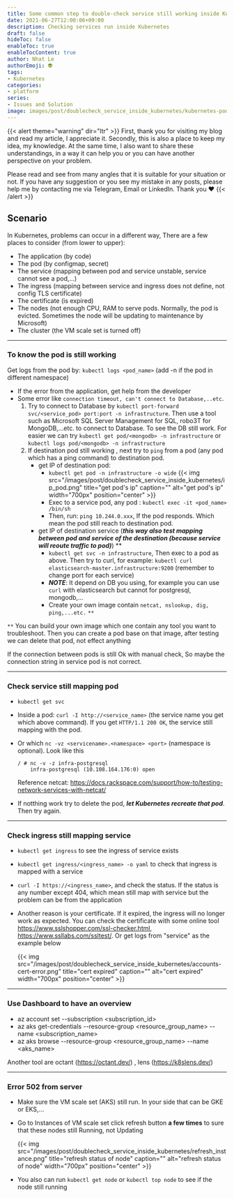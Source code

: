 ```yaml
---
title: Some common step to double-check service still working inside Kubernetes
date: 2021-06-27T12:00:06+09:00
description: Checking services run inside Kubernetes
draft: false
hideToc: false
enableToc: true
enableTocContent: true
author: Nhat Le
authorEmoji: 👽
tags:
- Kubernetes
categories:
- platform
series:
- Issues and Solution
image: images/post/doublecheck_service_inside_kubernetes/kubernetes-pod.png
---
```


{{< alert theme="warning" dir="ltr" >}}
First, thank you for visiting my blog and read my article, I appreciate it. Secondly, this is also a place to keep my idea, my knowledge. At the same time, I also want to share these understandings, in a way it can help you or you can have another perspective on your problem.

Please read and see from many angles that it is suitable for your situation or not.
If you have any suggestion or you see my mistake in any posts, please help me by contacting me via Telegram, Email or LinkedIn. Thank you :heart:
{{< /alert >}}

## Scenario

In Kubernetes, problems can occur in a different way, There are a few places to consider (from lower to upper):

- The application (by code)
- The pod (by configmap, secret)
- The service (mapping between pod and service unstable, service cannot see a pod,...)
- The ingress (mapping between service and ingress does not define, not config TLS certificate)
- The certificate (is expired)
- The nodes (not enough CPU, RAM to serve pods. Normally, the pod is evicted. Sometimes the node will be updating to maintenance by Microsoft)
- The cluster (the VM scale set is turned off)

---

### To know the pod is still working

Get logs from the pod by: `kubectl logs <pod_name>` (add -n <NAMESPACE> if the pod in different namespace)

- If the error from the application, get help from the developer
- Some error like `connection timeout, can't connect to Database,..etc`. 
  1. Try to connect to Database by `kubectl port-forward svc/<service_pod> port:port -n infrastructure`. Then use a tool such as Microsoft SQL     Server Management for SQL, robo3T for MongoDB,...etc. to connect to Database. To see the DB still work. For easier we can try `kubectl get pod/<mongodb> -n infrastructure` or `kubectl logs pod/<mongodb> -n infrastructure`
  2. If destination pod still working , next try to `ping` from a pod (any pod which has a ping command) to destination pod.
     - get IP of destination pod:
       - `kubectl get pod -n infrastructure -o wide`
           {{< img src="/images/post/doublecheck_service_inside_kubernetes/ip_pod.png" title="get pod's ip" caption="" alt="get pod's ip" width="700px" position="center" >}}
       - Exec to a service pod, any pod : `kubectl exec -it <pod_name> /bin/sh`
       - Then, run: `ping 10.244.0.xxx`, If the pod responds. Which mean the pod still reach to destination pod.
     - get IP of destination service (**_this way also test mapping between pod and service of the destination (because service will reoute traffic to pod)_**) **
       - `kubectl get svc -n infrastructure`, Then exec to a pod as above.
         Then try to curl, for example: `kubectl curl elasticsearch-master.infrastructure:9200` (remember to change port for each service)
       - **_NOTE_**: It depend on DB you using, for example you can use `curl` with elasticsearch but cannot for postgresql, mongodb,...
       - Create your own image contain `netcat, nslookup, dig, ping,...etc.` `**`

`**` You can build your own image which one contain any tool you want to troubleshoot. Then you can create a pod base on that image, after testing we can delete that pod, not effect anything

If the connection between pods is still Ok with manual check, So maybe the connection string in service pod is not correct.

---

### Check service still mapping pod

- `kubectl get svc`
- Inside a pod: `curl -I http://<service_name>` (the service name you get which above command). If you get `HTTP/1.1 200 OK`, the service still mapping with the pod.
- Or which `nc -vz <servicename>.<namespace> <port>` (namespace is optional). Look like this

    ``` command
    / # nc -v -z infra-postgresql
        infra-postgresql (10.108.164.176:0) open
    ```

    Reference netcat: <https://docs.rackspace.com/support/how-to/testing-network-services-with-netcat/>

- If notthing work try to delete the pod, **_let Kubernetes recreate that pod_**. Then try again.

---

### Check ingress still mapping service

- `kubectl get ingress` to see the ingress of service exists
- `kubectl get ingress/<ingress_name> -o yaml` to check that ingress is mapped with a service
- `curl -I https://<ingress_name>`, and check the status. If the status is any number except 404, which mean still map with service but the problem can be from the application
- Another reason is your certificate. If it expired, the ingress will no longer work as expected. You can check the certificate with some online tool <https://www.sslshopper.com/ssl-checker.html>, <https://www.ssllabs.com/ssltest/>. Or get logs from "service" as the example below

  {{< img src="/images/post/doublecheck_service_inside_kubernetes/accounts-cert-error.png" title="cert expired" caption="" alt="cert expired" width="700px" position="center" >}}

---

### Use Dashboard to have an overview

- az account set --subscription <subscription_id>
- az aks get-credentials --resource-group <resource_group_name> --name <subscription_name>
- az aks browse --resource-group <resource_group_name> --name <aks_name>
  
Another tool are octant (<https://octant.dev/>) , lens (<https://k8slens.dev/>)

---

### Error 502 from server

- Make sure the VM scale set (AKS) still run. In your side that can be GKE or EKS,...
- Go to Instances of VM scale set click refresh button **a few times** to sure that these nodes still Running, not Updating

  {{< img src="/images/post/doublecheck_service_inside_kubernetes/refresh_instance.png" title="refresh status of node" caption="" alt="refresh status of node" width="700px" position="center" >}}

- You also can run `kubectl get node` or `kubectl top node` to see if the node still running